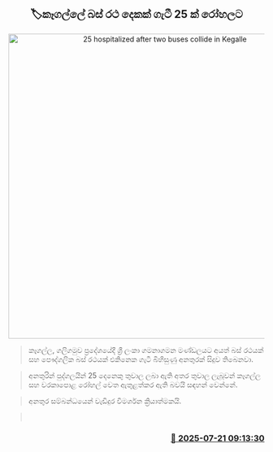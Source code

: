 <p align='center'><b><h2 align='center' title='25 hospitalized after two buses collide in Kegalle'>🏷කෑගල්ලේ බස් රථ දෙකක් ගැටී 25 ක් රෝහලට</h2></b></p>
<p align='center'><img src='https://helakuru.sgp1.cdn.digitaloceanspaces.com/esana/images/lib/bus-acc-kegalle.jpg' width='600' alt='25 hospitalized after two buses collide in Kegalle'></p>

> කෑගල්ල, ගලිගමුව ප්‍රදේශයේදී ශ්‍රී ලංකා ගමනාගමන මණ්ඩලයට අයත් බස් රථයක් සහ පෞද්ගලික බස් රථයක් එකිනෙක ගැටී බිහිසුණු අනතුරක් සිදුව තිබෙනවා.

> අනතුරින් පුද්ගලයින් 25 දෙනෙකු තුවාල ලබා ඇති අතර තුවාල ලැබූවන් කෑගල්ල සහ වරකාපොළ රෝහල් වෙත ඇතුළත්කර ඇති බවයි සඳහන් වෙන්නේ.

> අනතුර සම්බන්ධයෙන් වැඩිදුර විමර්ශන ක්‍රියාත්මකයි.

>  



<h3 align='right'><a href='https://www.helakuru.lk/esana/p/112013/'>📅 2025-07-21 09:13:30</a></h3>
